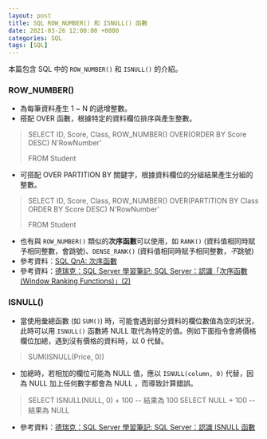 ```yaml
---
layout: post
title: SQL ROW_NUMBER() 和 ISNULL() 函數
date: 2021-03-26 12:00:00 +0800
categories: SQL
tags: [SQL]
--- 
```


本篇包含 SQL 中的 `ROW_NUMBER()` 和 `ISNULL()` 的介紹。

### ROW_NUMBER()

- 為每筆資料產生 1 ~ N 的遞增整數。
- 搭配 OVER 函數，根據特定的資料欄位排序與產生整數。
> SELECT ID, Score, Class, ROW_NUMBER() OVER(ORDER BY Score DESC) N'RowNumber'
>
> FROM Student
- 可搭配 OVER PARTITION BY 關鍵字，根據資料欄位的分組結果產生分組的整數。
> SELECT ID, Score, Class, ROW_NUMBER() OVER(PARTITION BY Class ORDER BY Score DESC) N'RowNumber'
>
> FROM Student
- 也有與 `ROW_NUMBER()` 類似的**次序函數**可以使用，如 `RANK()` (資料值相同時賦予相同整數，會跳號)、`DENSE_RANK()` (資料值相同時賦予相同整數，*不*跳號)
- 參考資料：[SQL QnA: 次序函數](http://sqlqna.blogspot.com/2018/01/blog-post_25.html)
- 參考資料：[德瑞克：SQL Server 學習筆記: SQL Server：認識「次序函數(Window Ranking Functions)」(2)](http://sharedderrick.blogspot.com/2012/10/sql-serverwindow-ranking-functions2.html)

### ISNULL()

- 當使用彙總函數 (如 `SUM()`) 時，可能會遇到部分資料的欄位數值為空的狀況，此時可以用 `ISNULL()` 函數將 NULL 取代為特定的值。例如下面指令會將價格欄位加總，遇到沒有價格的資料時，以 0 代替。
> SUM(ISNULL(Price, 0))
- 加總時，若相加的欄位可能為 NULL 值，應以 `ISNULL(column, 0)` 代替，因為 NULL 加上任何數字都會為 NULL ，而導致計算錯誤。
> SELECT ISNULL(NULL, 0) + 100 -- 結果為 100
> SELECT NULL + 100 -- 結果為 NULL
- 參考資料：[德瑞克：SQL Server 學習筆記: SQL Server：認識 ISNULL 函數](http://sharedderrick.blogspot.com/2012/06/t-sql-isnull.html)